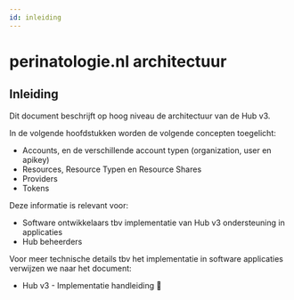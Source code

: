 ```yaml
---
id: inleiding
---
```


# perinatologie.nl architectuur

## Inleiding

Dit document beschrijft op hoog niveau de architectuur van de Hub v3.

In de volgende hoofdstukken worden de volgende concepten toegelicht:

* Accounts, en de verschillende account typen (organization, user en apikey)
* Resources, Resource Typen en Resource Shares
* Providers
* Tokens

Deze informatie is relevant voor:

* Software ontwikkelaars tbv implementatie van Hub v3 ondersteuning in applicaties
* Hub beheerders

Voor meer technische details tbv het implementatie in software applicaties verwijzen we naar het document:

* Hub v3 - Implementatie handleiding

